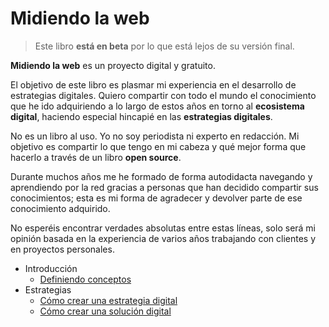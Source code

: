 # Midiendo la web

> Este libro **está en beta** por lo que está lejos de su versión final.

**Midiendo la web** es un proyecto digital y gratuito.

El objetivo de este libro es plasmar mi experiencia en el desarrollo de estrategias digitales. Quiero compartir con todo el mundo el conocimiento que he ido adquiriendo a lo largo de estos años en torno al **ecosistema digital**, haciendo especial hincapié en las **estrategias digitales**.

No es un libro al uso. Yo no soy periodista ni experto en redacción. Mi objetivo es compartir lo que tengo en mi cabeza y qué mejor forma que hacerlo a través de un libro **open source**.

Durante muchos años me he formado de forma autodidacta navegando y aprendiendo por la red gracias a personas que han decidido compartir sus conocimientos; esta es mi forma de agradecer y devolver parte de ese conocimiento adquirido.

No esperéis encontrar verdades absolutas entre estas líneas, solo será mi opinión basada en la experiencia de varios años trabajando con clientes y en proyectos personales.

 - Introducción
   - [Definiendo conceptos](introduccion/definiendo-conceptos.md)
 - Estrategias
   - [Cómo crear una estrategia digital](estrategia/como-crear-una-estrategia-digital.md)
   - [Cómo crear una solución digital](estrategia/como-crear-una-solucion-digital.md)
